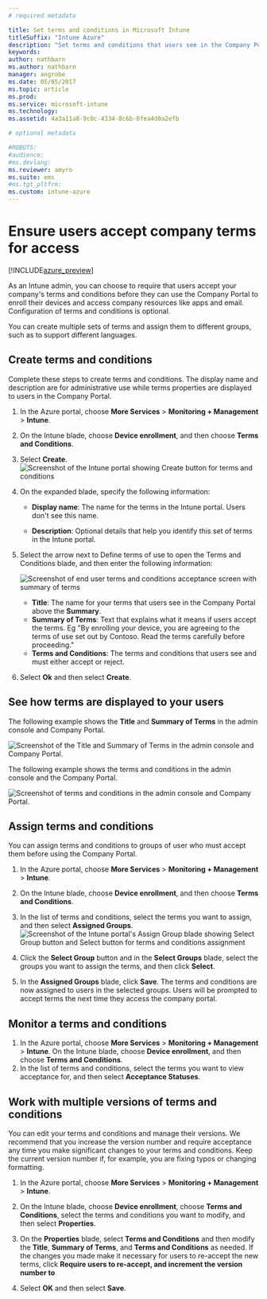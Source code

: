 ```yaml
---
# required metadata

title: Set terms and conditions in Microsoft Intune
titleSuffix: "Intune Azure"
description: "Set terms and conditions that users see in the Company Portal for Intune. "
keywords:
author: nathbarn
ms.author: nathbarn
manager: angrobe
ms.date: 05/05/2017
ms.topic: article
ms.prod:
ms.service: microsoft-intune
ms.technology:
ms.assetid: 4a3a11a8-9c0c-4334-8c6b-6fea4d0a2efb

# optional metadata

#ROBOTS:
#audience:
#ms.devlang:
ms.reviewer: amyro
ms.suite: ems
#ms.tgt_pltfrm:
ms.custom: intune-azure
---
```


# Ensure users accept company terms for access

[!INCLUDE[azure_preview](./includes/azure_preview.md)]

As an Intune admin, you can choose to require that users accept your company's terms and conditions before they can use the Company Portal to enroll their devices and access company resources like apps and email. Configuration of terms and conditions is optional.

You can create multiple sets of terms and assign them to different groups, such as to support different languages.

## Create terms and conditions
Complete these steps to create terms and conditions. The display name and description are for administrative use while terms properties are displayed to users in the Company Portal.

1. In the Azure portal, choose **More Services** > **Monitoring + Management** > **Intune**.

2. On the Intune blade, choose **Device enrollment**, and then choose **Terms and Conditions**.

3. Select **Create**.
![Screenshot of the Intune portal showing Create button for terms and conditions](media/terms-create-terms.png)

4. On the expanded blade, specify the following information:

   - **Display name**: The name for the terms in the Intune portal. Users don't see this name.

   - **Description**: Optional details that help you identify this set of terms in the Intune portal.

5. Select the arrow next to Define terms of use to open the Terms and Conditions blade, and then enter the following information:

   ![Screenshot of end user terms and conditions acceptance screen with summary of terms](./media/terms-summary-create.png)

   - **Title**: The name for your terms that users see in the Company Portal above the **Summary**.
   - **Summary of Terms**: Text that explains what it means if users accept the terms. Eg "By enrolling your device, you are agreeing to the terms of use set out by Contoso. Read the terms carefully before proceeding."
   - **Terms and Conditions**: The terms and conditions that users see and must either accept or reject.

6. Select **Ok** and then select **Create**.

## See how terms are displayed to your users
The following example shows the **Title** and **Summary of Terms** in the admin console and Company Portal.

![Screenshot of the Title and Summary of Terms in the admin console and Company Portal.](./media/terms-summary-terms.png)

The following example shows the terms and conditions in the admin console and the Company Portal.

![Screenshot of terms and conditions in the admin console and Company Portal.](./media/terms-properties-terms.png)

## Assign terms and conditions

You can assign terms and conditions to groups of user who must accept them before using the Company Portal.

1. In the Azure portal, choose **More Services** > **Monitoring + Management** > **Intune**.

2. On the Intune blade, choose **Device enrollment**, and then choose **Terms and Conditions**.

3. In the list of terms and conditions, select the terms you want to assign, and then select **Assigned Groups**.
![Screenshot of the Intune portal's Assign Group blade showing Select Group button and Select button for terms and conditions assignment](media/terms-assign-groups.png)

4. Click the **Select Group** button and in the **Select Groups** blade, select the groups you want to assign the terms, and then click **Select**.

5. In the **Assigned Groups** blade, click **Save**.  The terms and conditions are now assigned to users in the selected groups. Users will be prompted to accept terms the next time they access the company portal.


## Monitor a terms and conditions

1. In the Azure portal, choose **More Services** > **Monitoring + Management** > **Intune**. On the Intune blade, choose **Device enrollment**, and then choose **Terms and Conditions**.
2. In the list of terms and conditions, select the terms you want to view acceptance for, and then select **Acceptance Statuses**.

## Work with multiple versions of terms and conditions
You can edit your terms and conditions and manage their versions. We recommend that you increase the version number and require acceptance any time you make significant changes to your terms and conditions. Keep the current version number if, for example, you are fixing typos or changing formatting.

1. In the Azure portal, choose **More Services** > **Monitoring + Management** > **Intune**.

2. On the Intune blade, choose **Device enrollment**,  choose **Terms and Conditions**, select the terms and conditions you want to modify, and then select **Properties**.

4. On the **Properties** blade, select **Terms and Conditions** and then modify the **Title**, **Summary of Terms**, and **Terms and Conditions** as needed. If the changes you made make it necessary for users to re-accept the new terms, click **Require users to re-accept, and increment the version number to**

4.  Select **OK** and then select **Save**.
